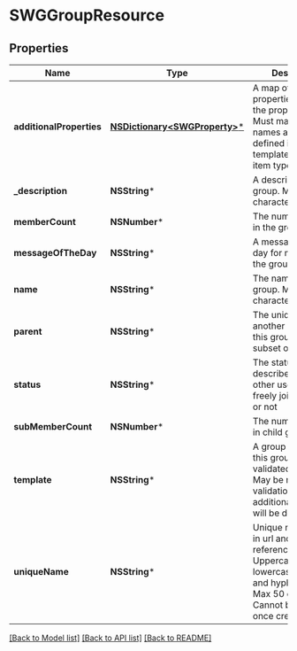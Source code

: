 # SWGGroupResource

## Properties
Name | Type | Description | Notes
------------ | ------------- | ------------- | -------------
**additionalProperties** | [**NSDictionary&lt;SWGProperty&gt;***](SWGProperty.md) | A map of additional properties, keyed on the property name.  Must match the names and types defined in the template for this item type | [optional] 
**_description** | **NSString*** | A description of the group. Max 250 characters | [optional] 
**memberCount** | **NSNumber*** | The number of users in the group | [optional] 
**messageOfTheDay** | **NSString*** | A message of the day for members of the group | [optional] 
**name** | **NSString*** | The name of the group. Max 50 characters | 
**parent** | **NSString*** | The unique name of another group that this group is a subset of | [optional] 
**status** | **NSString*** | The status which describes whether other users can freely join the group or not | 
**subMemberCount** | **NSNumber*** | The number of users in child groups | [optional] 
**template** | **NSString*** | A group template this group is validated against. May be null and no validation of additional_properties will be done | [optional] 
**uniqueName** | **NSString*** | Unique name used in url and references. Uppercase, lowercase, numbers and hyphens only. Max 50 characters. Cannot be altered once created | 

[[Back to Model list]](../README.md#documentation-for-models) [[Back to API list]](../README.md#documentation-for-api-endpoints) [[Back to README]](../README.md)


